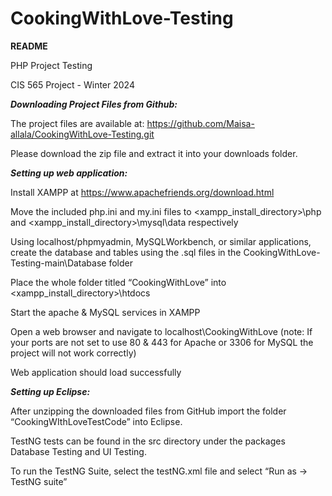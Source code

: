 # CookingWithLove-Testing

  **README**

  PHP Project Testing
  
  CIS 565 Project - Winter 2024

**_Downloading Project Files from Github:_**

  The project files are available at:
  https://github.com/Maisa-allala/CookingWithLove-Testing.git
  
  Please download the zip file and extract it into your downloads folder. 

**_Setting up web application:_**

  Install XAMPP at https://www.apachefriends.org/download.html
  
  Move the included php.ini and my.ini files to <xampp_install_directory>\php and <xampp_install_directory>\mysql\data respectively
  
  Using localhost/phpmyadmin, MySQLWorkbench, or similar applications, create the database and tables using the .sql files in the CookingWithLove-Testing-main\Database folder
 
  Place the whole folder titled “CookingWithLove” into <xampp_install_directory>\htdocs
  
  Start the apache & MySQL services in XAMPP
  
  Open a web browser and navigate to localhost\CookingWithLove (note: If your ports are not set to use 80 & 443 for Apache or 3306 for MySQL the project will not work correctly)
  
  Web application should load successfully

**_Setting up Eclipse:_**

  After unzipping the downloaded files from GitHub import the folder “CookingWIthLoveTestCode” into Eclipse. 
 
  TestNG tests can be found in the src directory under the packages Database Testing and UI Testing. 
 
  To run the TestNG Suite, select the testNG.xml file and select “Run as -> TestNG suite”
